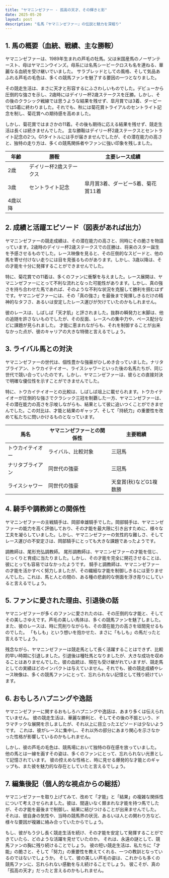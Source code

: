 ```yaml
---
title: "ヤマニンゼファー - 孤高の天才、その輝きと影"
date: 2025-05-20
layout: post
description: "名馬『ヤマニンゼファー』の伝説と魅力を深堀り"
---
```


## 1. 馬の概要（血統、戦績、主な勝鞍）

ヤマニンゼファーは、1989年生まれの芦毛の牡馬。父は米国産馬のノーザンテースト、母はヤマニンウインズ。母系には名馬シービークロスも名を連ねる、華麗なる血統を受け継いでいました。  サラブレッドとしての風格、そして気品あふれる芦毛の毛色は、多くの競馬ファンを魅了する要因の一つとなりました。

その競走生活は、まさに天才と形容するにふさわしいものでした。デビューから圧倒的な強さを示し、2歳時にはデイリー杯2歳ステークスを圧勝。しかし、その後のクラシック戦線では思うような結果を残せず、皐月賞では3着、ダービーでは5着に終わりました。それでも、秋には菊花賞トライアルのセントライト記念を制し、菊花賞への期待感を高めました。

しかし、菊花賞ではまさかの11着。その後も期待に応える結果を残せず、競走生活は長くは続きませんでした。  主な勝鞍はデイリー杯2歳ステークスとセントライト記念の2つ。G1タイトルには手が届きませんでしたが、その潜在能力の高さと、独特の走り方は、多くの競馬関係者やファンに強い印象を残しました。

| 年齢 | 勝鞍 | 主要レース成績 |
|---|---|---|
| 2歳 | デイリー杯2歳ステークス |  |
| 3歳 | セントライト記念 | 皐月賞3着、ダービー5着、菊花賞11着 |
| 4歳以降 |  |  |


## 2. 成績と活躍エピソード（図表があれば出力）

ヤマニンゼファーの競走成績は、その潜在能力の高さと、同時にその脆さを物語っています。2歳時のデイリー杯2歳ステークスでの圧勝は、将来のスター誕生を予感させるものでした。レース映像を見ると、その圧倒的なスピードと、他の馬を寄せ付けない走りには目を見張るものがあります。しかし、3歳以降は、その才能を十分に発揮することができませんでした。

特に、菊花賞での11着は、多くのファンに衝撃を与えました。レース展開は、ヤマニンゼファーにとって不利な流れとなった可能性があります。しかし、真の強さを持ち合わせた馬であれば、そのような不利な状況を克服して勝利を掴むはずです。ヤマニンゼファーには、その「真の強さ」を最後まで発揮しきるだけの精神的なタフさ、あるいは安定したレース運びが欠けていたのかもしれません。

彼のレースは、しばしば「天才肌」と評されました。抜群の瞬発力と末脚は、他の追随を許さないものでしたが、その反面、レースへの集中力や、ペース配分などに課題が見られました。  才能に恵まれながらも、それを制御することが出来なかった点が、彼のキャリアの大きな特徴と言えるでしょう。


## 3. ライバル馬との対決

ヤマニンゼファーの世代は、個性豊かな強豪がひしめき合っていました。ナリタブライアン、トウカイテイオー、ライスシャワーといった後の名馬たちが、同じ世代で競い合っていたのです。しかし、ヤマニンゼファーは、彼らとの直接対決で明確な優位性を示すことができませんでした。

特に、トウカイテイオーとの比較は、しばしば俎上に載せられます。トウカイテイオーが圧倒的な強さでクラシック三冠を制覇した一方、ヤマニンゼファーは、その潜在能力の高さを示唆しながらも、結果として彼に追いつくことができませんでした。この対比は、才能と結果のギャップ、そして「持続力」の重要性を改めて私たちに問いかけるものとなっています。

| 馬名 | ヤマニンゼファーとの関係性 | 主要戦績 |
|---|---|---|
| トウカイテイオー | ライバル、比較対象 | 三冠馬 |
| ナリタブライアン | 同世代の強豪 | 三冠馬 |
| ライスシャワー | 同世代の強豪 | 天皇賞(秋)などG1複数勝 |


## 4. 騎手や調教師との関係性

ヤマニンゼファーの主戦騎手は、岡部幸雄騎手でした。岡部騎手は、ヤマニンゼファーの能力を高く評価しており、その才能を最大限に引き出すために、様々な工夫を凝らしていました。しかし、ヤマニンゼファーの気性的な難しさ、そしてレース運びの不安定さは、岡部騎手にとっても大きな課題であったようです。

調教師は、尾形充弘調教師。  尾形調教師は、ヤマニンゼファーの才能を信じ、じっくりと育成に当たりました。しかし、その才能を完全に開花させることは、彼にとっても容易ではなかったようです。  騎手と調教師は、ヤマニンゼファーの才能を活かすべく努力しましたが、その繊細な才能を制御しきるには至りませんでした。これは、馬と人との間の、ある種の悲劇的な側面を浮き彫りにしていると言えるでしょう。


## 5. ファンに愛された理由、引退後の話

ヤマニンゼファーが多くのファンに愛されたのは、その圧倒的な才能と、そしてその美しさゆえです。芦毛の美しい馬体は、多くの競馬ファンを魅了しました。  また、彼のレースは、時に荒削りながらも、その潜在能力の高さを垣間見せるものでした。  「もしも」という想いを抱かせた、まさに「もしも」の馬だったと言えるでしょう。

残念ながら、ヤマニンゼファーは競走馬として長く活躍することはできず、比較的早い時期に引退しました。引退後は種牡馬となりましたが、大きな成功を収めることはありませんでした。彼の血統は、現在も受け継がれていますが、競走馬としての実績ほどのインパクトは与えていません。それでも、彼の競走成績やレース映像は、多くの競馬ファンにとって、忘れられない記憶として残り続けています。


## 6. おもしろハプニングや逸話

ヤマニンゼファーに関するおもしろハプニングや逸話は、あまり多くは伝えられていません。  彼の競走生活は、華麗な勝利と、そしてその後の不振という、ドラマチックな展開を示しましたが、それ以上に目立ったエピソードは少ないようです。  これは、彼がレースに集中し、それ以外の部分にあまり関心を示さなかった性格が影響しているのかもしれません。

しかし、彼の芦毛の毛色は、競馬場において独特の存在感を放っていました。  他の馬とは一線を画すその姿は、多くのファンにとって、忘れられない光景として記憶されています。  彼の控えめな性格と、時に見せる爆発的な才能とのギャップも、また彼を魅力的な存在としていたと言えるでしょう。


## 7. 編集後記（個人的な視点からの総括）

ヤマニンゼファーを取り上げてみて、改めて「才能」と「結果」の複雑な関係性について考えさせられました。彼は、間違いなく類まれな才能を持つ馬でしたが、その才能を最後まで制御し、結果に結びつけることが出来ませんでした。  それは、彼自身の気性や、当時の競馬界の状況、あるいは人との関わり方など、様々な要因が複雑に絡み合っていたからでしょう。

もし、彼がもう少し長く競走生活を続け、その才能を安定して発揮することができていたら、どのような活躍を見せていたのか。  それは、永遠の謎として、競馬ファンの胸に残り続けることでしょう。  彼の短い競走生活は、私たちに「才能」の脆さと、そして「努力」の重要性を教えてくれる、一つの教訓となっているのではないでしょうか。  そして、彼の美しい芦毛の姿は、これからも多くの競馬ファンに、忘れられない感動を与え続けることでしょう。  彼こそが、真の「孤高の天才」だったと言えるのかもしれません。
